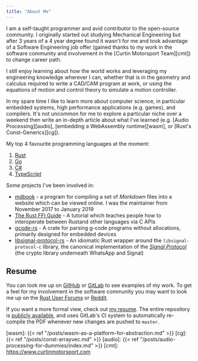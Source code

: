 ```yaml
---
title: "About Me"
---
```


I am a self-taught programmer and avid contributor to the open-source
community. I originally started out studying Mechanical Engineering but after
3 years of a 4 year degree found it wasn't for me and took advantage of a
Software Engineering job offer (gained thanks to my work in the software
community and involvement in the [Curtin Motorsport Team][cmt]) to change
career path.

I still enjoy learning about how the world works and leveraging my
engineering knowledge wherever I can, whether that is in the geometry and
calculus required to write a CAD/CAM program at work, or using the equations
of motion and control theory to simulate a motion controller.

In my spare time I like to learn more about computer science, in particular
embedded systems, high performance applications (e.g. games), and compilers.
It's not uncommon for me to explore a particular niche over a weekend then
write an in-depth article about what I've learned (e.g. [Audio
Processing][audio], [embedding a WebAssembly runtime][wasm], or
[Rust's Const-Generics][cg]).

My top 4 favourite programming languages at the moment:

1. [Rust](https://rust-lang.org)
2. [Go](https://golang.org)
3. [C#](https://docs.microsoft.com/en-us/dotnet/csharp/)
4. [TypeScript](https://www.typescriptlang.org/)

Some projects I've been involved in:

- [mdbook][mdbook] - a program for compiling a set of *Markdown* files into a
  website which can be viewed online. I was the maintainer from November 2017 to
  January 2019
- [The Rust FFI Guide][ffi-guide] - A tutorial which teaches people how to
  interoperate between Rustand other languages via C APIs
- [gcode-rs][gcode] - A crate for parsing g-code programs without allocations,
  primarily designed for embedded devices
- [libsignal-protocol-rs][libsignal] - An idiomatic Rust wrapper around the
  `libsignal-protocol-c` library, the canonical implementation of the
  [*Signal Protocol*][libsignal-c] (the crypto library underneath WhatsApp and
  Signal)

## Resume

You can look me up on [GitHub][gh] or [GitLab][gl] to see examples of my
work. To get a feel for my involvement in the software community you may want to
look me up on the [Rust User Forums][urlo] or [Reddit][reddit].

If you want a more formal view, check out [my resume][resume-pdf]. The entire
repository is [publicly available][resume-repo], and uses GitLab's CI system
to automatically re-compile the PDF whenever new changes are pushed to
`master`.

[resume-repo]: https://gitlab.com/Michael-F-Bryan/resume/
[resume-pdf]: https://michael-f-bryan.gitlab.io/resume/resume.pdf
[ffi-guide]: https://michael-f-bryan.github.io/rust-ffi-guide/
[mdbook]: https://crates.io/crates/mdbook
[libsignal]: https://github.com/Michael-F-Bryan/libsignal-protocol-rs
[libsignal-c]: https://github.com/signalapp/libsignal-protocol-c
[gcode]: https://github.com/Michael-F-Bryan/gcode-rs
[gh]: https://github.com/Michael-F-Bryan
[gl]: https://gitlab.com/Michael-F-Bryan
[urlo]: https://users.rust-lang.org/u/michael-f-bryan/
[reddit]: https://www.reddit.com/user/Michael-F-Bryan
[wasm]: {{< ref "/posts/wasm-as-a-platform-for-abstraction.md" >}}
[cg]: {{< ref "/posts/const-arrayvec.md" >}}
[audio]: {{< ref "/posts/audio-processing-for-dummies/index.md" >}}
[cmt]: https://www.curtinmotorsport.com